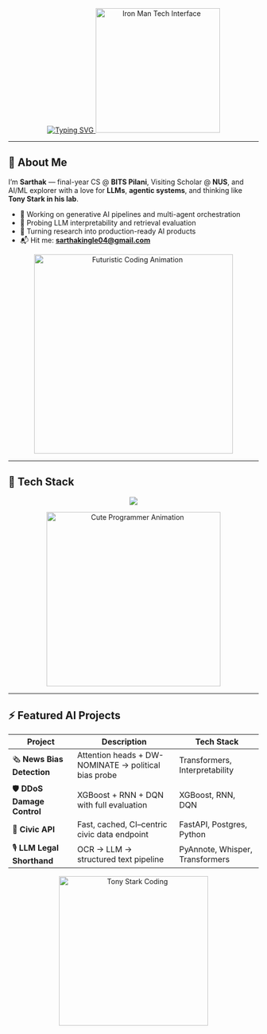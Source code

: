 <div align="center">

  <!-- Typing banner -->
  <a href="https://git.io/typing-svg">
    <img src="https://readme-typing-svg.demolab.com?font=Fira+Code&weight=700&size=28&pause=1000&duration=2000&color=FF3CAC&center=true&vCenter=true&width=800&lines=Sarthak+Ingle;AI+Engineer+%7C+LLM+Tinkerer;Final-year+CS+@+BITS+Pilani;Visiting+Scholar+%7C+NUS;Building+AI+Systems+That+Ship" alt="Typing SVG">
  </a>

  <!-- Iron Man tech hologram -->
  <img src="YOUR_EMBED_URL_FOR_IRONMAN_HOLOGRAM" width="250" alt="Iron Man Tech Interface"/>
</div>

---

## 🧠 About Me
I’m **Sarthak** — final-year CS @ **BITS Pilani**, Visiting Scholar @ **NUS**, and AI/ML explorer with a love for **LLMs**, **agentic systems**, and thinking like **Tony Stark in his lab**.

- 🚀 Working on generative AI pipelines and multi-agent orchestration  
- 🧪 Probing LLM interpretability and retrieval evaluation  
- 🎯 Turning research into production-ready AI products  
- 📬 Hit me: **sarthakingle04@gmail.com**

<p align="center">
  <!-- Coding animation -->
  <img src="YOUR_EMBED_URL_FOR_CODING_ANIMATION" width="400" alt="Futuristic Coding Animation"/>
</p>

---

## 🦾 Tech Stack
<p align="center">
  <img src="https://skillicons.dev/icons?i=python,pytorch,tensorflow,scikitlearn,huggingface,fastapi,flask,react,postgres,git,docker&theme=dark" />
</p>

<p align="center">
  <!-- Cartoon coder or programming aesthetic -->
  <img src="YOUR_EMBED_URL_FOR_CARTOON_CODER" width="350" alt="Cute Programmer Animation"/>
</p>

---

## ⚡ Featured AI Projects
| Project | Description | Tech Stack |
|---------|-------------|------------|
| 🗞️ **News Bias Detection** | Attention heads + DW-NOMINATE → political bias probe | Transformers, Interpretability |
| 🛡️ **DDoS Damage Control** | XGBoost + RNN + DQN with full evaluation | XGBoost, RNN, DQN |
| 🧩 **Civic API** | Fast, cached, CI–centric civic data endpoint | FastAPI, Postgres, Python |
| 🎙️ **LLM Legal Shorthand** | OCR → LLM → structured text pipeline | PyAnnote, Whisper, Transformers |

<p align="center">
  <!-- Tony Stark coding -->
  <img src="YOUR_EMBED_URL_FOR_TONY_STARK_CODING" width="300" alt="Tony Stark Coding"/>
</p>
